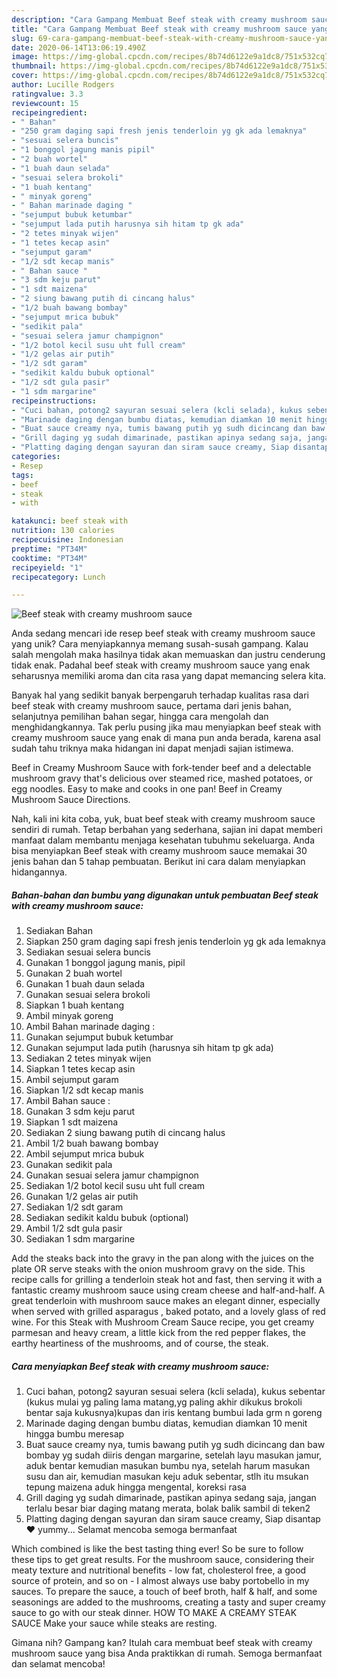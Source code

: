 ```yaml
---
description: "Cara Gampang Membuat Beef steak with creamy mushroom sauce yang Sempurna"
title: "Cara Gampang Membuat Beef steak with creamy mushroom sauce yang Sempurna"
slug: 69-cara-gampang-membuat-beef-steak-with-creamy-mushroom-sauce-yang-sempurna
date: 2020-06-14T13:06:19.490Z
image: https://img-global.cpcdn.com/recipes/8b74d6122e9a1dc8/751x532cq70/beef-steak-with-creamy-mushroom-sauce-foto-resep-utama.jpg
thumbnail: https://img-global.cpcdn.com/recipes/8b74d6122e9a1dc8/751x532cq70/beef-steak-with-creamy-mushroom-sauce-foto-resep-utama.jpg
cover: https://img-global.cpcdn.com/recipes/8b74d6122e9a1dc8/751x532cq70/beef-steak-with-creamy-mushroom-sauce-foto-resep-utama.jpg
author: Lucille Rodgers
ratingvalue: 3.3
reviewcount: 15
recipeingredient:
- " Bahan"
- "250 gram daging sapi fresh jenis tenderloin yg gk ada lemaknya"
- "sesuai selera buncis"
- "1 bonggol jagung manis pipil"
- "2 buah wortel"
- "1 buah daun selada"
- "sesuai selera brokoli"
- "1 buah kentang"
- " minyak goreng"
- " Bahan marinade daging "
- "sejumput bubuk ketumbar"
- "sejumput lada putih harusnya sih hitam tp gk ada"
- "2 tetes minyak wijen"
- "1 tetes kecap asin"
- "sejumput garam"
- "1/2 sdt kecap manis"
- " Bahan sauce "
- "3 sdm keju parut"
- "1 sdt maizena"
- "2 siung bawang putih di cincang halus"
- "1/2 buah bawang bombay"
- "sejumput mrica bubuk"
- "sedikit pala"
- "sesuai selera jamur champignon"
- "1/2 botol kecil susu uht full cream"
- "1/2 gelas air putih"
- "1/2 sdt garam"
- "sedikit kaldu bubuk optional"
- "1/2 sdt gula pasir"
- "1 sdm margarine"
recipeinstructions:
- "Cuci bahan, potong2 sayuran sesuai selera (kcli selada), kukus sebentar (kukus mulai yg paling lama matang,yg paling akhir dikukus brokoli bentar saja kukusnya)kupas dan iris kentang bumbui lada grm n goreng"
- "Marinade daging dengan bumbu diatas, kemudian diamkan 10 menit hingga bumbu meresap"
- "Buat sauce creamy nya, tumis bawang putih yg sudh dicincang dan baw bombay yg sudah diiris dengan margarine, setelah layu masukan jamur, aduk bentar kemudian masukan bumbu nya, setelah harum masukan susu dan air, kemudian masukan keju aduk sebentar, stlh itu msukan tepung maizena aduk hingga mengental, koreksi rasa"
- "Grill daging yg sudah dimarinade, pastikan apinya sedang saja, jangan terlalu besar biar daging matang merata, bolak balik sambil di teken2"
- "Platting daging dengan sayuran dan siram sauce creamy, Siap disantap ❤ yummy... Selamat mencoba semoga bermanfaat"
categories:
- Resep
tags:
- beef
- steak
- with

katakunci: beef steak with 
nutrition: 130 calories
recipecuisine: Indonesian
preptime: "PT34M"
cooktime: "PT34M"
recipeyield: "1"
recipecategory: Lunch

---
```



![Beef steak with creamy mushroom sauce](https://img-global.cpcdn.com/recipes/8b74d6122e9a1dc8/751x532cq70/beef-steak-with-creamy-mushroom-sauce-foto-resep-utama.jpg)

Anda sedang mencari ide resep beef steak with creamy mushroom sauce yang unik? Cara menyiapkannya memang susah-susah gampang. Kalau salah mengolah maka hasilnya tidak akan memuaskan dan justru cenderung tidak enak. Padahal beef steak with creamy mushroom sauce yang enak seharusnya memiliki aroma dan cita rasa yang dapat memancing selera kita.

Banyak hal yang sedikit banyak berpengaruh terhadap kualitas rasa dari beef steak with creamy mushroom sauce, pertama dari jenis bahan, selanjutnya pemilihan bahan segar, hingga cara mengolah dan menghidangkannya. Tak perlu pusing jika mau menyiapkan beef steak with creamy mushroom sauce yang enak di mana pun anda berada, karena asal sudah tahu triknya maka hidangan ini dapat menjadi sajian istimewa.

Beef in Creamy Mushroom Sauce with fork-tender beef and a delectable mushroom gravy that&#39;s delicious over steamed rice, mashed potatoes, or egg noodles. Easy to make and cooks in one pan! Beef in Creamy Mushroom Sauce Directions.


Nah, kali ini kita coba, yuk, buat beef steak with creamy mushroom sauce sendiri di rumah. Tetap berbahan yang sederhana, sajian ini dapat memberi manfaat dalam membantu menjaga kesehatan tubuhmu sekeluarga. Anda bisa menyiapkan Beef steak with creamy mushroom sauce memakai 30 jenis bahan dan 5 tahap pembuatan. Berikut ini cara dalam menyiapkan hidangannya.

<!--inarticleads1-->

##### Bahan-bahan dan bumbu yang digunakan untuk pembuatan Beef steak with creamy mushroom sauce:

1. Sediakan  Bahan
1. Siapkan 250 gram daging sapi fresh jenis tenderloin yg gk ada lemaknya
1. Sediakan sesuai selera buncis
1. Gunakan 1 bonggol jagung manis, pipil
1. Gunakan 2 buah wortel
1. Gunakan 1 buah daun selada
1. Gunakan sesuai selera brokoli
1. Siapkan 1 buah kentang
1. Ambil  minyak goreng
1. Ambil  Bahan marinade daging :
1. Gunakan sejumput bubuk ketumbar
1. Gunakan sejumput lada putih (harusnya sih hitam tp gk ada)
1. Sediakan 2 tetes minyak wijen
1. Siapkan 1 tetes kecap asin
1. Ambil sejumput garam
1. Siapkan 1/2 sdt kecap manis
1. Ambil  Bahan sauce :
1. Gunakan 3 sdm keju parut
1. Siapkan 1 sdt maizena
1. Sediakan 2 siung bawang putih di cincang halus
1. Ambil 1/2 buah bawang bombay
1. Ambil sejumput mrica bubuk
1. Gunakan sedikit pala
1. Gunakan sesuai selera jamur champignon
1. Sediakan 1/2 botol kecil susu uht full cream
1. Gunakan 1/2 gelas air putih
1. Sediakan 1/2 sdt garam
1. Sediakan sedikit kaldu bubuk (optional)
1. Ambil 1/2 sdt gula pasir
1. Sediakan 1 sdm margarine


Add the steaks back into the gravy in the pan along with the juices on the plate OR serve steaks with the onion mushroom gravy on the side. This recipe calls for grilling a tenderloin steak hot and fast, then serving it with a fantastic creamy mushroom sauce using cream cheese and half-and-half. A great tenderloin with mushroom sauce makes an elegant dinner, especially when served with grilled asparagus , baked potato, and a lovely glass of red wine. For this Steak with Mushroom Cream Sauce recipe, you get creamy parmesan and heavy cream, a little kick from the red pepper flakes, the earthy heartiness of the mushrooms, and of course, the steak. 

<!--inarticleads2-->

##### Cara menyiapkan Beef steak with creamy mushroom sauce:

1. Cuci bahan, potong2 sayuran sesuai selera (kcli selada), kukus sebentar (kukus mulai yg paling lama matang,yg paling akhir dikukus brokoli bentar saja kukusnya)kupas dan iris kentang bumbui lada grm n goreng
1. Marinade daging dengan bumbu diatas, kemudian diamkan 10 menit hingga bumbu meresap
1. Buat sauce creamy nya, tumis bawang putih yg sudh dicincang dan baw bombay yg sudah diiris dengan margarine, setelah layu masukan jamur, aduk bentar kemudian masukan bumbu nya, setelah harum masukan susu dan air, kemudian masukan keju aduk sebentar, stlh itu msukan tepung maizena aduk hingga mengental, koreksi rasa
1. Grill daging yg sudah dimarinade, pastikan apinya sedang saja, jangan terlalu besar biar daging matang merata, bolak balik sambil di teken2
1. Platting daging dengan sayuran dan siram sauce creamy, Siap disantap ❤ yummy... Selamat mencoba semoga bermanfaat


Which combined is like the best tasting thing ever! So be sure to follow these tips to get great results. For the mushroom sauce, considering their meaty texture and nutritional benefits - low fat, cholesterol free, a good source of protein, and so on - I almost always use baby portobello in my sauces. To prepare the sauce, a touch of beef broth, half &amp; half, and some seasonings are added to the mushrooms, creating a tasty and super creamy sauce to go with our steak dinner. HOW TO MAKE A CREAMY STEAK SAUCE Make your sauce while steaks are resting. 

Gimana nih? Gampang kan? Itulah cara membuat beef steak with creamy mushroom sauce yang bisa Anda praktikkan di rumah. Semoga bermanfaat dan selamat mencoba!
